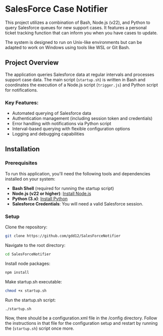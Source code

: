 #  SalesForce Case Notifier

This project utilizes a combination of Bash, Node.js (v22), and Python to query Salesforce queues for new support cases. It features a personal ticket tracking function that can inform you when you have cases to update.

The system is designed to run on Unix-like environments but can be adapted to work on Windows using tools like WSL or Git Bash.

## Project Overview

The application queries Salesforce data at regular intervals and processes support case data. The main script (`startup.sh`) is written in Bash and coordinates the execution of a Node.js script (`trigger.js`) and Python script for notifications.

### Key Features:
- Automated querying of Salesforce data
- Authentication management (including session token and credentials)
- Error handling with notifications via Python script
- Interval-based querying with flexible configuration options
- Logging and debugging capabilities

## Installation

### Prerequisites
To run this application, you'll need the following tools and dependencies installed on your system:

- **Bash Shell** (required for running the startup script)
- **Node.js (v22 or higher)**: [Install Node.js](https://nodejs.org/)
- **Python (3.x)**: [Install Python](https://www.python.org/downloads/)
- **Salesforce Credentials**: You will need a valid Salesforce session.

### Setup

Clone the repository:
```bash
git clone https://github.com/gdd12/SalesForceNotifier
```
Navigate to the root directory:
```bash
cd SalesForceNotifier
```
Install node packages:
```bash
npm install
```
Make startup.sh executable:
```bash
chmod +x startup.sh
```
Run the startup.sh script:
```bash
./startup.sh
```
Now, there should be a configuration.xml file in the /config directory. Follow the instructions in that file for the configuration setup and restart by running the (`startup.sh`) script once more.
